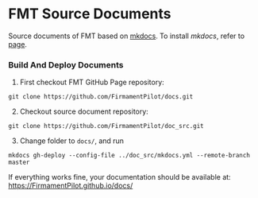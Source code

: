# FMT Source Documents
Source documents of FMT based on [mkdocs](https://www.mkdocs.org/).  To install *mkdocs*, refer to [page](https://www.mkdocs.org/#installation).

### Build And Deploy Documents
1. First checkout FMT GitHub Page repository:
```
git clone https://github.com/FirmamentPilot/docs.git
```
2. Checkout source document repository:
```
git clone https://github.com/FirmamentPilot/doc_src.git
```
3. Change folder to `docs/`, and run
```
mkdocs gh-deploy --config-file ../doc_src/mkdocs.yml --remote-branch master
```

If everything works fine, your documentation should be available at: https://FirmamentPilot.github.io/docs/

